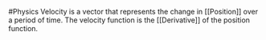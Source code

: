 #Physics 
Velocity is a vector that represents the change in [[Position]] over a period of time. The velocity function is the [[Derivative]] of the position function.